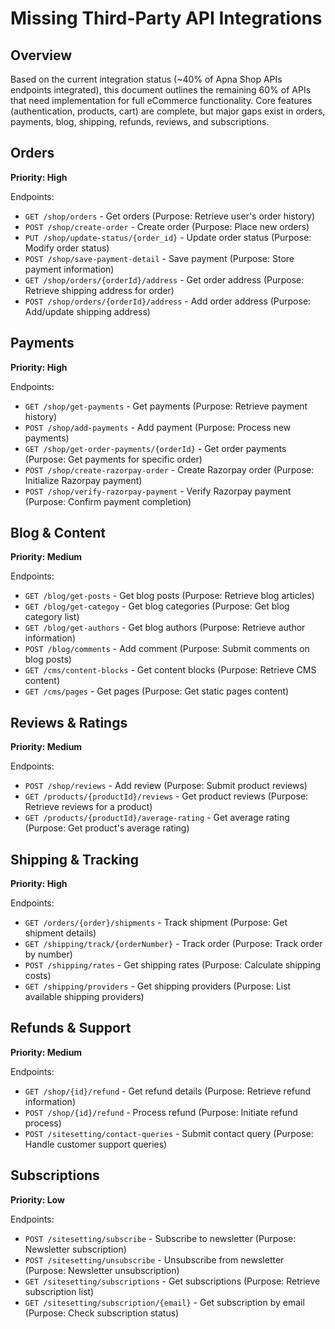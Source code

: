 # Missing Third-Party API Integrations

## Overview

Based on the current integration status (~40% of Apna Shop APIs endpoints integrated), this document outlines the remaining 60% of APIs that need implementation for full eCommerce functionality. Core features (authentication, products, cart) are complete, but major gaps exist in orders, payments, blog, shipping, refunds, reviews, and subscriptions.

## Orders

**Priority: High**

Endpoints:

- `GET /shop/orders` - Get orders (Purpose: Retrieve user's order history)
- `POST /shop/create-order` - Create order (Purpose: Place new orders)
- `PUT /shop/update-status/{order_id}` - Update order status (Purpose: Modify order status)
- `POST /shop/save-payment-detail` - Save payment (Purpose: Store payment information)
- `GET /shop/orders/{orderId}/address` - Get order address (Purpose: Retrieve shipping address for order)
- `POST /shop/orders/{orderId}/address` - Add order address (Purpose: Add/update shipping address)

## Payments

**Priority: High**

Endpoints:

- `GET /shop/get-payments` - Get payments (Purpose: Retrieve payment history)
- `POST /shop/add-payments` - Add payment (Purpose: Process new payments)
- `GET /shop/get-order-payments/{orderId}` - Get order payments (Purpose: Get payments for specific order)
- `POST /shop/create-razorpay-order` - Create Razorpay order (Purpose: Initialize Razorpay payment)
- `POST /shop/verify-razorpay-payment` - Verify Razorpay payment (Purpose: Confirm payment completion)

## Blog & Content

**Priority: Medium**

Endpoints:

- `GET /blog/get-posts` - Get blog posts (Purpose: Retrieve blog articles)
- `GET /blog/get-categoy` - Get blog categories (Purpose: Get blog category list)
- `GET /blog/get-authors` - Get blog authors (Purpose: Retrieve author information)
- `POST /blog/comments` - Add comment (Purpose: Submit comments on blog posts)
- `GET /cms/content-blocks` - Get content blocks (Purpose: Retrieve CMS content)
- `GET /cms/pages` - Get pages (Purpose: Get static pages content)

## Reviews & Ratings

**Priority: Medium**

Endpoints:

- `POST /shop/reviews` - Add review (Purpose: Submit product reviews)
- `GET /products/{productId}/reviews` - Get product reviews (Purpose: Retrieve reviews for a product)
- `GET /products/{productId}/average-rating` - Get average rating (Purpose: Get product's average rating)

## Shipping & Tracking

**Priority: High**

Endpoints:

- `GET /orders/{order}/shipments` - Track shipment (Purpose: Get shipment details)
- `GET /shipping/track/{orderNumber}` - Track order (Purpose: Track order by number)
- `POST /shipping/rates` - Get shipping rates (Purpose: Calculate shipping costs)
- `GET /shipping/providers` - Get shipping providers (Purpose: List available shipping providers)

## Refunds & Support

**Priority: Medium**

Endpoints:

- `GET /shop/{id}/refund` - Get refund details (Purpose: Retrieve refund information)
- `POST /shop/{id}/refund` - Process refund (Purpose: Initiate refund process)
- `POST /sitesetting/contact-queries` - Submit contact query (Purpose: Handle customer support queries)

## Subscriptions

**Priority: Low**

Endpoints:

- `POST /sitesetting/subscribe` - Subscribe to newsletter (Purpose: Newsletter subscription)
- `POST /sitesetting/unsubscribe` - Unsubscribe from newsletter (Purpose: Newsletter unsubscription)
- `GET /sitesetting/subscriptions` - Get subscriptions (Purpose: Retrieve subscription list)
- `GET /sitesetting/subscription/{email}` - Get subscription by email (Purpose: Check subscription status)
